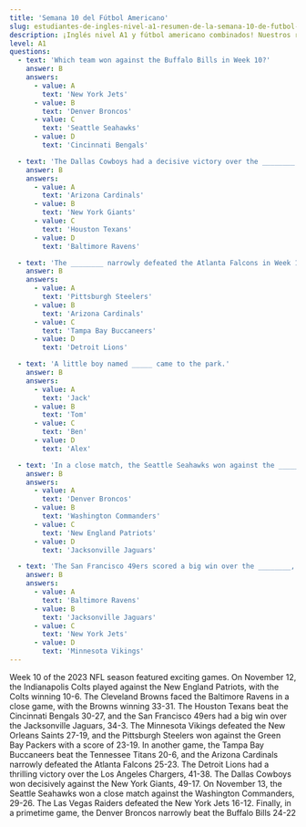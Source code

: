 ```yaml
---
title: 'Semana 10 del Fútbol Americano'
slug: estudiantes-de-ingles-nivel-a1-resumen-de-la-semana-10-de-futbol-americano
description: ¡Inglés nivel A1 y fútbol americano combinados! Nuestros resúmenes de la Semana 10 están elaborados para ser simples y fáciles, ideales para nuevos estudiantes de inglés.
level: A1
questions:
  - text: 'Which team won against the Buffalo Bills in Week 10?'
    answer: B
    answers:
      - value: A
        text: 'New York Jets'
      - value: B
        text: 'Denver Broncos'
      - value: C
        text: 'Seattle Seahawks'
      - value: D
        text: 'Cincinnati Bengals'

  - text: 'The Dallas Cowboys had a decisive victory over the ________.'
    answer: B
    answers:
      - value: A
        text: 'Arizona Cardinals'
      - value: B
        text: 'New York Giants'
      - value: C
        text: 'Houston Texans'
      - value: D
        text: 'Baltimore Ravens'

  - text: 'The ________ narrowly defeated the Atlanta Falcons in Week 10.'
    answer: B
    answers:
      - value: A
        text: 'Pittsburgh Steelers'
      - value: B
        text: 'Arizona Cardinals'
      - value: C
        text: 'Tampa Bay Buccaneers'
      - value: D
        text: 'Detroit Lions'

  - text: 'A little boy named _____ came to the park.'
    answer: B
    answers:
      - value: A
        text: 'Jack'
      - value: B
        text: 'Tom'
      - value: C
        text: 'Ben'
      - value: D
        text: 'Alex'

  - text: 'In a close match, the Seattle Seahawks won against the ________.'
    answer: B
    answers:
      - value: A
        text: 'Denver Broncos'
      - value: B
        text: 'Washington Commanders'
      - value: C
        text: 'New England Patriots'
      - value: D
        text: 'Jacksonville Jaguars'

  - text: 'The San Francisco 49ers scored a big win over the ________, with a score of 34-3.'
    answer: B
    answers:
      - value: A
        text: 'Baltimore Ravens'
      - value: B
        text: 'Jacksonville Jaguars'
      - value: C
        text: 'New York Jets'
      - value: D
        text: 'Minnesota Vikings'
---
```


Week 10 of the 2023 NFL season featured exciting games. On November 12, the Indianapolis Colts played against the New England Patriots, with the Colts winning 10-6. The Cleveland Browns faced the Baltimore Ravens in a close game, with the Browns winning 33-31. The Houston Texans beat the Cincinnati Bengals 30-27, and the San Francisco 49ers had a big win over the Jacksonville Jaguars, 34-3. The Minnesota Vikings defeated the New Orleans Saints 27-19, and the Pittsburgh Steelers won against the Green Bay Packers with a score of 23-19. In another game, the Tampa Bay Buccaneers beat the Tennessee Titans 20-6, and the Arizona Cardinals narrowly defeated the Atlanta Falcons 25-23. The Detroit Lions had a thrilling victory over the Los Angeles Chargers, 41-38. The Dallas Cowboys won decisively against the New York Giants, 49-17. On November 13, the Seattle Seahawks won a close match against the Washington Commanders, 29-26. The Las Vegas Raiders defeated the New York Jets 16-12. Finally, in a primetime game, the Denver Broncos narrowly beat the Buffalo Bills 24-22​​​

